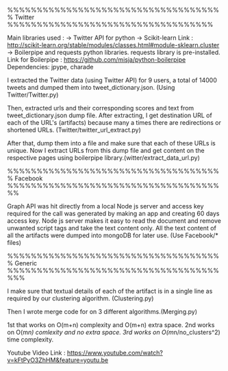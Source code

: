  %%%%%%%%%%%%%%%%%%%%%%%%%%%%%%%%%%%%%   Twitter   %%%%%%%%%%%%%%%%%%%%%%%%%%%%%%%%%%%

Main libraries used :
-> Twitter API for python
-> Scikit-learn 
   Link : http://scikit-learn.org/stable/modules/classes.html#module-sklearn.cluster
-> Boilerpipe and requests python libraries. requests library is pre-installed.
   Link for Boilerpipe : https://github.com/misja/python-boilerpipe
   Dependencies: jpype, charade

I extracted the Twitter data (using Twitter API) for 9 users, a total of 14000 tweets and dumped them into tweet_dictionary.json. (Using Twitter/Twitter.py)

Then, extracted urls and their corresponding scores and text from tweet_dictionary.json dump file. After extracting, I get destination URL of each of the URL's (artifacts) because many a times there are redirections or shortened URLs. (Twitter/twitter_url_extract.py)

After that, dump them into a file and make sure that each of these URLs is unique. Now I extract URLs from this dump file and get content on the respective pages using boilerpipe library.(witter/extract_data_url.py)


 %%%%%%%%%%%%%%%%%%%%%%%%%%%%%%%%%%%%%  Facebook  %%%%%%%%%%%%%%%%%%%%%%%%%%%%%%%%%%%%%%

Graph API was hit directly from a local Node js server and access key required for the call was generated by making an app and creating 60 days access key. Node js server makes it easy to read the document and remove unwanted script tags and take the text content only. All the text content of all the artifacts were dumped into mongoDB for later use. (Use Facebook/* files)


 %%%%%%%%%%%%%%%%%%%%%%%%%%%%%%%%%%%%%   Generic  %%%%%%%%%%%%%%%%%%%%%%%%%%%%%%%%%%%%%%%

I make sure that textual details of each of the artifact is in a single line as required by our clustering algorithm. (Clustering.py)

Then I wrote merge code for on 3 different algorithms.(Merging.py)

1st that works on O(m+n) complexity and O(m+n) extra space.
2nd works on O(m*n) comlexity and no extra space.
3rd works on O(m*n/no_clusters^2) time complexity.


Youtube Video Link : https://www.youtube.com/watch?v=kFtPyO3ZhHM&feature=youtu.be

